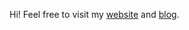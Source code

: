 Hi! Feel free to visit my [website][] and [blog][].

[website]: https://dvim.notion.site/2m-lt-f1d91f4ff3684db1acc7843fd6e93550
[blog]:    https://blog.2m.lt
